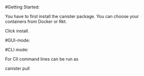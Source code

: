 #Getting Started:

You have to first install the canister package. You can choose your containers
from Docker or Rkt.

Click install.


#GUI-mode:



#CLI mode:

For ClI command lines can be run as 

canister pull 
